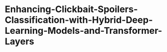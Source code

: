 # Enhancing-Clickbait-Spoilers-Classification-with-Hybrid-Deep-Learning-Models-and-Transformer-Layers